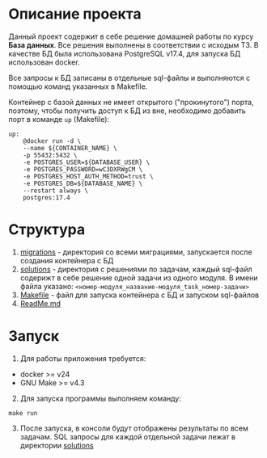 # Описание проекта
Данный проект содержит в себе решение домашней работы по курсу **База данных**. Все решения выполнены в соответствии с исходым ТЗ. 
В качестве БД была использована PostgreSQL v17.4, для запуска БД использован docker.

Все запросы к БД записаны в отдельные sql-файлы и выполняются с помощью команд указанных в Makefile.

Контейнер с базой данных не имеет открытого ("прокинутого") порта, поэтому, чтобы получить доступ к БД из вне, необходимо добавить порт в команде `up` (Makefile):
```
up:
    @docker run -d \
    --name ${CONTAINER_NAME} \
    -p 55432:5432 \
    -e POSTGRES_USER=${DATABASE_USER} \
    -e POSTGRES_PASSWORD=wC3DXRWgCM \
    -e POSTGRES_HOST_AUTH_METHOD=trust \
    -e POSTGRES_DB=${DATABASE_NAME} \
    --restart always \
    postgres:17.4
```


# Структура
1) [migrations](migrations) - директория со всеми миграциями, запускается после создания контейнера с БД
2) [solutions](solutions) - директория с решениями по задачам, каждый sql-файл содерижт в себе решение одной задачи из одного модуля. В имени файла указано: `<номер-модуля_название-модуля_task_номер-задачи>`
3) [Makefile](Makefile) - файл для запуска контейнера с БД и запуском sql-файлов
4) [ReadMe.md](ReadMe.md)

# Запуск
1) Для работы приложения требуется:
- docker >= v24
- GNU Make >= v4.3

2) Для запуска программы выполняем команду:
```
make run
```

3) После запуска, в консоли будут отображены результаты по всем задачам. SQL запросы для каждой отдельной задачи лежат в директории [solutions](solutions)